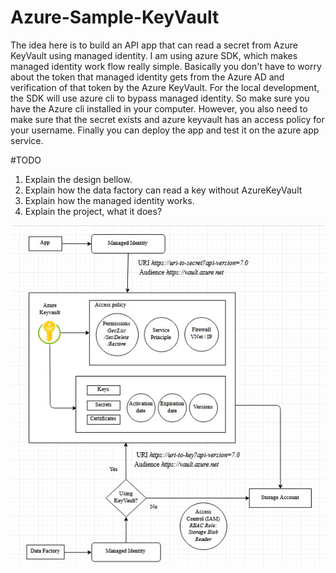 # Azure-Sample-KeyVault

The idea here is to build an API app that can read a secret from Azure KeyVault using managed identity. I am using azure SDK, which makes managed identity work flow really simple. Basically you don't have to worry about the token that managed identity gets from the Azure AD and verification of that token by the Azure KeyVault. For the local development, the SDK will use azure cli to bypass managed identity. So make sure you have the Azure cli installed in your computer. However, you also need to make sure that the secret exists and azure keyvault has an access policy for your username. Finally you can deploy the app and test it on the azure app service.

#TODO
1. Explain the design bellow.
2. Explain how the data factory can read a key without AzureKeyVault
3. Explain how the managed identity works.
4. Explain the project, what it does?

<img src="Architecture.jpg" />
